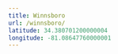 ```yaml
---
title: Winnsboro
url: /winnsboro/
latitude: 34.380701200000004
longitude: -81.08647760000001
---
```

